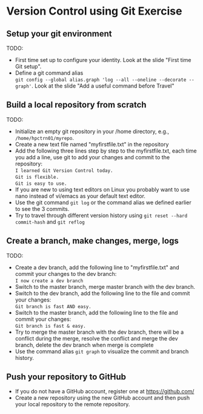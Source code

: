 # Version Control using Git Exercise

## Setup your git environment

TODO:

- First time set up to configure your identity. Look at the slide "First time Git setup".
- Define a git command alias </br>
`git config --global alias.graph 'log --all --oneline --decorate --graph'`. Look at the slide "Add a useful command before Travel"

## Build a local repository from scratch

TODO:
 
- Initialize an empty git repository in your /home directory, e.g., `/home/hpctrn01/myrepo`.
- Create a new text file named "myfirstfile.txt" in the repository
- Add the following three lines step by step to the myfirstfile.txt, each time you add a line, use git to add your changes and commit to the repository:</br>
`I learned Git Version Control today.`</br>
`Git is flexible.`</br>
`Git is easy to use.`</br>
- If you are new to using text editors on Linux you probably want to use nano instead of vi/emacs as your default text editor.
- Use the git command `git log` or the command alias we defined earlier to see the 3 commits.
- Try to travel through different version history using `git reset --hard commit-hash` and `git reflog`

## Create a branch, make changes, merge, logs

TODO: 

- Create a dev branch, add the following line to "myfirstfile.txt" and commit your changes to the dev branch:</br>
`I now create a dev branch`</br>
- Switch to the master branch, merge master branch with the dev branch.
- Switch to the dev branch, add the following line to the file and commit your changes:</br>
`Git branch is fast AND easy.`
- Switch to the master branch, add the following line to the file and commit your changes:</br>
`Git branch is fast & easy.`
- Try to merge the master branch with the dev branch, there will be a conflict during the merge, resolve the conflict and merge the dev branch, delete the dev branch when merge is complete
- Use the command alias `git graph` to visualize the commit and branch history.

## Push your repository to GitHub
- If you do not have a GitHub account, register one at https://github.com/
- Create a new repository using the new GitHub account and then push your local repository to the remote repository.

